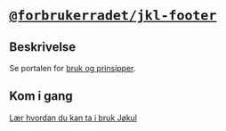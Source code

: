 # [`@forbrukerradet/jkl-footer`](https://jokul.fremtind.no/komponenter/footer)

## Beskrivelse

Se portalen for [bruk og prinsipper](https://jokul.fremtind.no/komponenter/footer).

## Kom i gang

[Lær hvordan du kan ta i bruk Jøkul](https://jokul.fremtind.no/developer/getting-started/)
